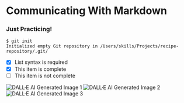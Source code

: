 # Communicating With Markdown
### Just Practicing! 
```
$ git init
Initialized empty Git repository in /Users/skills/Projects/recipe-repository/.git/
```
- [x] List syntax is required
- [x] This item is complete
- [ ] This item is not complete

![DALL·E  AI Generated Image 1](https://github.com/JesseJonesDesign/communicate-using-markdown/blob/main/images/DALL%C2%B7E%202022-11-17%2000.10.37%20-%20Backstage%20fashion%20week%20models%20wearing%20read%20transparent%20disposable%20lighters%20on%20their%20heads%20.png?raw=true)
![DALL·E  AI Generated Image 2](https://github.com/JesseJonesDesign/communicate-using-markdown/blob/main/images/DALL%C2%B7E%202022-11-17%2000.11.34%20-%20Backstage%20balenciaga%20fashion%20week%20models%20wearing%20blue%20catsuits%20and%20read%20transparent%20disposable%20lighters%20on%20their%20heads%20.png?raw=true)
![DALL·E  AI Generated Image 3](https://github.com/JesseJonesDesign/communicate-using-markdown/blob/main/images/DALL%C2%B7E%202022-11-17%2000.11.54%20-%20Transparent%20red%20disposable%20lighters%20linked%20together%20with%20silver%20chain%20to%20make%20a%20bikini%20on%20a%20runway%20model%20harness%20vogue%20runway%20Alexander%20wang.png?raw=true)
